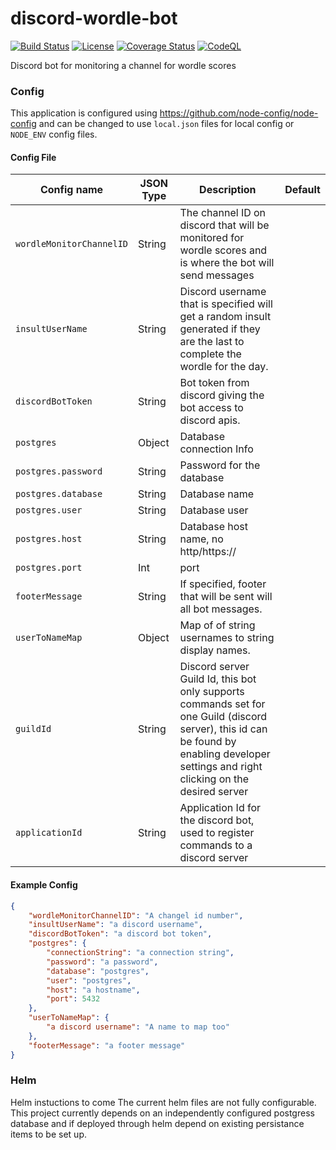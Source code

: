 # discord-wordle-bot
[![Build Status](https://github.com/Serk72/discord-wordle-bot/actions/workflows/main.yml/badge.svg)](https://github.com/Serk72/discord-wordle-bot/actions)
[![License](https://img.shields.io/badge/License-Apache%202.0-blue.svg)](https://github.com/Serk72/discord-wordle-bot/blob/main/LICENSE)
[![Coverage Status](https://codecov.io/github/Serk72/discord-wordle-bot/branch/main/graph/badge.svg)](https://codecov.io/github/Serk72/discord-wordle-bot)
[![CodeQL](https://github.com/Serk72/discord-wordle-bot/actions/workflows/codeql-analysis.yml/badge.svg)](https://github.com/Serk72/discord-wordle-bot/actions/workflows/codeql-analysis.yml)

Discord bot for monitoring a channel for wordle scores

### Config
This application is configured using https://github.com/node-config/node-config and can be changed to use `local.json` files for local config or `NODE_ENV` config files.
#### Config File

| Config name                    | JSON Type | Description | Default |
|--------------------------------|-----------|-------------|---------|
| `wordleMonitorChannelID`       | String    | The channel ID on discord that will be monitored for wordle scores and is where the bot will send messages |  |
| `insultUserName`               | String    | Discord username that is specified will get a random insult generated if they are the last to complete the wordle for the day. |  |
| `discordBotToken`              | String    | Bot token from discord giving the bot access to discord apis. |  |
| `postgres`                     | Object    | Database connection Info |  | 
| `postgres.password`            | String    | Password for the database   |  |
| `postgres.database`            | String    | Database name                  |  |
| `postgres.user`                | String    | Database user  | |
| `postgres.host`                | String    | Database host name, no http/https:// |  |
| `postgres.port`                | Int       | port                          | |
| `footerMessage`                | String    | If specified, footer that will be sent will all bot messages. |  |
| `userToNameMap`                | Object    | Map of of string usernames to string display names. |  |
| `guildId`                      | String    | Discord server Guild Id, this bot only supports commands set for one Guild (discord server), this id can be found by enabling developer settings and right clicking on the desired server | |
| `applicationId`                | String    | Application Id for the discord bot, used to register commands to a discord server | | 

#### Example Config
```json
{
    "wordleMonitorChannelID": "A changel id number",
    "insultUserName": "a discord username",
    "discordBotToken": "a discord bot token",
    "postgres": {
        "connectionString": "a connection string",
        "password": "a password",
        "database": "postgres",
        "user": "postgres",
        "host": "a hostname",
        "port": 5432
    },
    "userToNameMap": {
        "a discord username": "A name to map too"
    },
    "footerMessage": "a footer message"
}
```


### Helm

Helm instuctions to come
The current helm files are not fully configurable.
This project currently depends on an independently configured postgress database and if deployed through helm depend on existing persistance items to be set up.